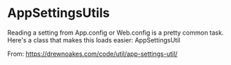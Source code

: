 # AppSettingsUtils

Reading a setting from App.config or Web.config is a pretty common task. Here's a class that makes this loads easier: AppSettingsUtil

From: https://drewnoakes.com/code/util/app-settings-util/
